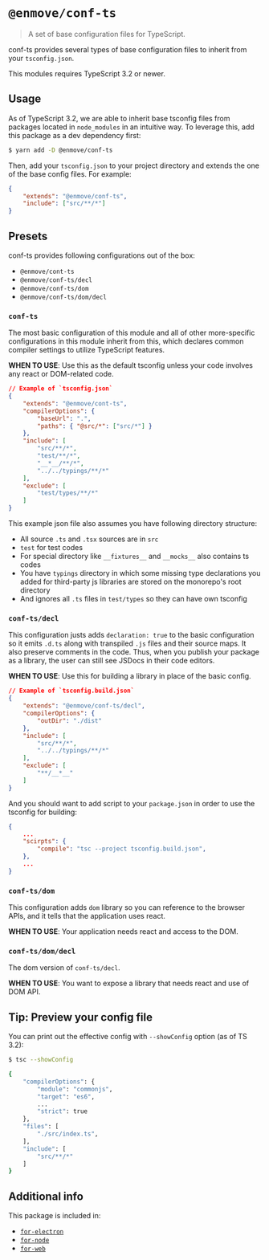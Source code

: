 
# `@enmove/conf-ts`

> A set of base configuration files for TypeScript.

conf-ts provides several types of base configuration files to inherit from your `tsconfig.json`.

This modules requires TypeScript 3.2 or newer.

## Usage

As of TypeScript 3.2, we are able to inherit base tsconfig files from packages located in `node_modules` in an intuitive way. To leverage this, add this package as a dev dependency first:

```sh
$ yarn add -D @enmove/conf-ts
```

Then, add your `tsconfig.json` to your project directory and extends the one of the base config files. For example:

```json
{
    "extends": "@enmove/conf-ts",
    "include": ["src/**/*"]
}
```

## Presets

conf-ts provides following configurations out of the box:

- `@enmove/cont-ts`
- `@enmove/conf-ts/decl`
- `@enmove/conf-ts/dom`
- `@enmove/conf-ts/dom/decl`

### `conf-ts`

The most basic configuration of this module and all of other more-specific configurations in this module inherit from this, which declares common compiler settings to utilize TypeScript features.

**WHEN TO USE**: Use this as the default tsconfig unless your code involves any react or DOM-related code.

```json
// Example of `tsconfig.json`
{
    "extends": "@enmove/cont-ts",
    "compilerOptions": {
        "baseUrl": ".",
        "paths": { "@src/*": ["src/*"] }
    },
    "include": [
        "src/**/*",
        "test/**/*",
        "__*__/**/*",
        "../../typings/**/*"
    ],
    "exclude": [
        "test/types/**/*"
    ]
}
```

This example json file also assumes you have following directory structure:

- All source `.ts` and `.tsx` sources are in `src`
- `test` for test codes
- For special directory like `__fixtures__` and `__mocks__` also contains ts codes
- You have `typings` directory in which some missing type declarations you added for third-party js libraries are stored on the monorepo's root directory
- And ignores all `.ts` files in `test/types` so they can have own tsconfig

### `conf-ts/decl`

This configuration justs adds `declaration: true` to the basic configuration so it emits `.d.ts` along with transpiled `.js` files and their source maps. It also preserve comments in the code. Thus, when you publish your package as a library, the user can still see JSDocs in their code editors.

**WHEN TO USE**: Use this for building a library in place of the basic config.

```json
// Example of `tsconfig.build.json`
{
    "extends": "@enmove/conf-ts/decl",
    "compilerOptions": {
        "outDir": "./dist"
    },
    "include": [
        "src/**/*",
        "../../typings/**/*"
    ],
    "exclude": [
        "**/__*__"
    ]
}
```

And you should want to add script to your `package.json` in order to use the tsconfig for building:

```json
{
    ...
    "scirpts": {
        "compile": "tsc --project tsconfig.build.json",
    },
    ...
}
```

### `conf-ts/dom`

This configuration adds `dom` library so you can reference to the browser APIs, and it tells that the application uses react.

**WHEN TO USE**: Your application needs react and access to the DOM.

### `conf-ts/dom/decl`

The dom version of `conf-ts/decl`.

**WHEN TO USE**: You want to expose a library that needs react and use of DOM API.

## Tip: Preview your config file

You can print out the effective config with `--showConfig` option (as of TS 3.2):

```sh
$ tsc --showConfig

{
    "compilerOptions": {
        "module": "commonjs",
        "target": "es6",
        ...
        "strict": true
    },
    "files": [
        "./src/index.ts",
    ],
    "include": [
        "src/**/*"
    ]
}
```

## Additional info

This package is included in:

- [`for-electron`](../for-electron#readme)
- [`for-node`](../for-node#readme)
- [`for-web`](../for-web#readme)
